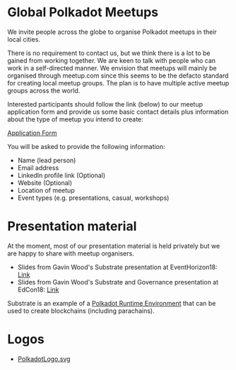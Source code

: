 # Global Polkadot Meetups
We invite people across the globe to organise Polkadot meetups in their local cities.

There is no requirement to contact us, but we think there is a lot to be gained from working together. We are keen to talk with people who can work in a self-directed manner. We envision that meetups will mainly be organised through meetup.com since this seems to be the defacto standard for creating local meetup groups. The plan is to have multiple active meetup groups across the world.

Interested participants should follow the link (below) to our meetup application form and provide us some basic contact details plus information about the type of meetup you intend to create:

[Application Form](https://docs.google.com/forms/d/e/1FAIpQLSe-hbgzMHkwYLCy9-0NLmnpIJdD-nwq_vqNwba9JiiKFmZmZg/viewform)

You will be asked to provide the following information:
* Name (lead person)
* Email address
* LinkedIn profile link (Optional)
* Website (Optional)
* Location of meetup
* Event types (e.g. presentations, casual, workshops)

# Presentation material
At the moment, most of our presentation material is held privately but we are happy to share with meetup organisers.

* Slides from Gavin Wood's Substrate presentation at EventHorizon18: [Link](https://slides.com/paritytech/paritysubstrate)
* Slides from Gavin Wood's Substrate and Governance presentation at EdCon18: [Link](https://slides.com/paritytech/polkadot-governance)

Substrate is an example of a [Polkadot Runtime Environment](https://github.com/w3f/Web3-wiki/wiki/Polkadot-Runtime-Environment) that can be used to create blockchains (including parachains).

# Logos
* [PolkadotLogo.svg](https://polkadot.network/static/media/logo.096371c0.svg)
